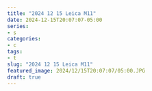 ```yaml
---
title: "2024 12 15 Leica M11"
date: 2024-12-15T20:07:07-05:00
series:
- s
categories:
- c
tags:
- t
slug: "2024 12 15 Leica M11"
featured_image: 2024/12/15T20:07:07/05:00.JPG
draft: true
---
```


